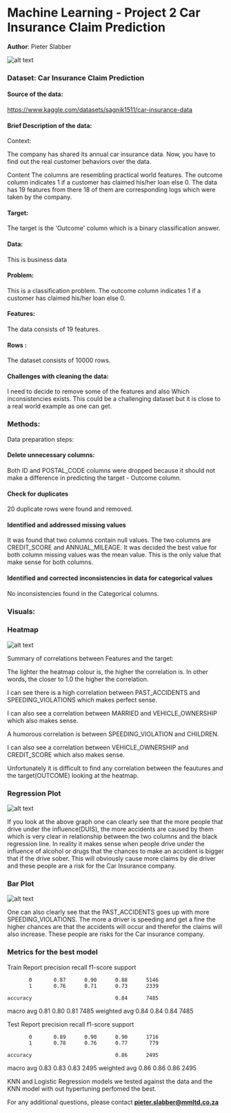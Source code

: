 # Machine Learning - Project 2 Car Insurance Claim Prediction

**Author**: Pieter Slabber

![alt text](https://github.com/SlabberP/Machine-Learning-Practice-Solutions/blob/main/carInsur.jpg)

### Dataset: Car Insurance Claim Prediction

#### Source of the data:

https://www.kaggle.com/datasets/sagnik1511/car-insurance-data 

#### Brief Description of the data:
Context:

The company has shared its annual car insurance data. Now, you have to find out the real customer behaviors over the data.

Content
The columns are resembling practical world features.
The outcome column indicates 1 if a customer has claimed his/her loan else 0.
The data has 19 features from there 18 of them are corresponding logs which were taken by the company.

#### Target:
The target is the 'Outcome' column which is a binary classification answer.

#### Data:
This is business data

#### Problem:
This is a classification problem. The outcome column indicates 1 if a customer has claimed his/her loan else 0.

#### Features:
The data consists of 19 features.

#### Rows :
The dataset consists of 10000 rows.

#### Challenges with cleaning the data:
I need to decide to remove some of the features and also Which inconsistencies exists. This could be a challenging dataset but it is close to a real world example as one can get.

### Methods:
Data preparation steps:

#### Delete unnecessary columns:
Both ID and POSTAL_CODE columns were dropped because it should not make a difference in predicting the target - Outcome column.

#### Check for duplicates
20 duplicate rows were found and removed.

#### Identified and addressed missing values
It was found that two columns contain null values. The two columns are CREDIT_SCORE and ANNUAL_MILEAGE.
It was decided the best value for both column missing values was the mean value. This is the only value that make sense for both columns.

#### Identified and corrected inconsistencies in data for categorical values
No inconsistencies found in the Categorical columns.

### Visuals:

### Heatmap

![alt text](https://github.com/SlabberP/Machine-Learning-Practice-Solutions/blob/main/HeatMap.PNG)

Summary of correlations between Features and the target:

The lighter the heatmap colour is, the higher the correlation is. In other words, the closer to 1.0 the higher the correlation.

I can see there is a high correlation between PAST_ACCIDENTS and SPEEDING_VIOLATIONS which makes perfect sense.

I can also see a correlation between MARRIED and VEHICLE_OWNERSHIP which also makes sense.

A humorous correlation is between SPEEDING_VIOLATION and CHILDREN.

I can also see a correlation between VEHICLE_OWNERSHIP and CREDIT_SCORE which also makes sense.

Unfortunately it is difficult to find any correlation between the feautures and the target(OUTCOME) looking at the heatmap.

### Regression Plot

![alt text](https://github.com/SlabberP/Machine-Learning-Practice-Solutions/blob/main/Regression_Plot.PNG)

If you look at the above graph one can clearly see that the more people that drive under the influence(DUIS), the more accidents are caused by them which is very clear in relationship between the two columns and the black regression line. In reality it makes sense when people drive under the influence of alcohol or drugs that the chances to make an accident is bigger that if the drive sober. This will obviously cause more claims by die driver and these people are a risk for the Car Insurance company.

### Bar Plot

![alt text](https://github.com/SlabberP/Machine-Learning-Practice-Solutions/blob/main/Bar_Plot.PNG)

One can also clearly see that the PAST_ACCIDENTS goes up with more SPEEDING_VIOLATIONS. The more a driver is speeding and get a fine the higher chances are that the accidents will occur and therefor the claims will also increase. These people are risks for the Car insurance company.

### Metrics for the best model
Train Report
              precision    recall  f1-score   support

           0       0.87      0.90      0.88      5146
           1       0.76      0.71      0.73      2339

    accuracy                           0.84      7485
   macro avg       0.81      0.80      0.81      7485
weighted avg       0.84      0.84      0.84      7485

Test Report
              precision    recall  f1-score   support

           0       0.89      0.90      0.90      1716
           1       0.78      0.76      0.77       779

    accuracy                           0.86      2495
   macro avg       0.83      0.83      0.83      2495
weighted avg       0.86      0.86      0.86      2495

KNN and Logistic Regression models we tested against the data and the KNN model with out hypertuning perfomed the best.



For any additional questions, please contact **pieter.slabber@mmltd.co.za**

